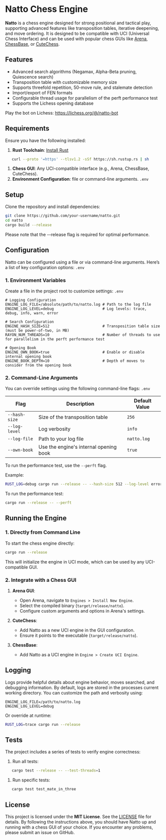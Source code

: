 # **Natto Chess Engine**
**Natto** is a chess engine designed for strong positional and tactical play, supporting advanced features like transposition tables, iterative deepening, and move ordering. It is designed to be compatible with UCI (Universal Chess Interface) and can be used with popular chess GUIs like [Arena](http://playwitharena.de/), [ChessBase](https://en.chessbase.com/), or [CuteChess](https://github.com/cutechess/cutechess).
## **Features**
- Advanced search algorithms (Negamax, Alpha-Beta pruning, Quiescence search)
- Transposition table with customizable memory size
- Supports threefold repetition, 50-move rule, and stalemate detection
- Import/export of FEN formats
- Configurable thread usage for parallelism of the perft performance test
- Supports the Lichess opening database

Play the bot on Lichess: https://lichess.org/@/natto-bot

## **Requirements**
Ensure you have the following installed:
1. **Rust Toolchain**: [Install Rust](https://www.rust-lang.org/tools/install)
``` bash
   curl --proto '=https' --tlsv1.2 -sSf https://sh.rustup.rs | sh
```
1. **Chess GUI**: Any UCI-compatible interface (e.g., Arena, ChessBase, CuteChess).
2. **Environment Configuration**: file or command-line arguments. `.env`

## **Setup**
Clone the repository and install dependencies:
``` bash
git clone https://github.com/your-username/natto.git
cd natto
cargo build --release
```
Please note that the --release flag is required for optimal performance.
## **Configuration**
Natto can be configured using a file or via command-line arguments. Here’s a list of key configuration options: `.env`
### **1. Environment Variables**
Create a file in the project root to customize settings: `.env`
``` env
# Logging Configuration
ENGINE_LOG_FILE=/absolute/path/to/natto.log # Path to the log file
ENGINE_LOG_LEVEL=debug                      # Log levels: trace, debug, info, warn, error

# Search Configuration
ENGINE_HASH_SIZE=512                        # Transposition table size (must be power-of-two, in MB)
RAYON_NUM_THREADS=10                        # Number of threads to use for parallelism in the perft performance test 

# Opening Book
ENGINE_OWN_BOOK=true                        # Enable or disable internal opening book
ENGINE_BOOK_DEPTH=10                        # Depth of moves to consider from the opening book
```
### **2. Command-Line Arguments**
You can override settings using the following command-line flags: `.env`

| Flag          | Description                            | Default Value |
|---------------|----------------------------------------| --- |
| `--hash-size` | Size of the transposition table        | `256` |
| `--log-level` | Log verbosity                          | `info` |
| `--log-file`  | Path to your log file                  | `natto.log` |
| `--own-book`  | Use the engine's internal opening book | `true` |

To run the performance test, use the `--perft` flag.

Example:
``` bash
RUST_LOG=debug cargo run --release -- --hash-size 512 --log-level error
```
To run the performance test:
``` bash
cargo run --release -- --perft
```
## **Running the Engine**
### **1. Directly from Command Line**
To start the chess engine directly:
``` bash
cargo run --release
```
This will initialize the engine in UCI mode, which can be used by any UCI-compatible GUI.
### **2. Integrate with a Chess GUI**
1. **Arena GUI**:
    - Open Arena, navigate to `Engines > Install New Engine`.
    - Select the compiled binary (`target/release/natto`).
    - Configure custom arguments and options in Arena's settings.

2. **CuteChess**:
    - Add Natto as a new UCI engine in the GUI configuration.
    - Ensure it points to the executable (`target/release/natto`).

3. **ChessBase**:
    - Add Natto as a UCI engine in `Engine > Create UCI Engine`.

## **Logging**
Logs provide helpful details about engine behavior, moves searched, and debugging information. By default, logs are stored in the processes current working directory. You can customize the path and verbosity using:
``` env
ENGINE_LOG_FILE=/path/to/natto.log
ENGINE_LOG_LEVEL=debug
```
Or override at runtime:
``` bash
RUST_LOG=trace cargo run --release
```
## **Tests**
The project includes a series of tests to verify engine correctness:
1. Run all tests:
``` bash
   cargo test --release -- --test-threads=1
```
1. Run specific tests:
``` bash
   cargo test test_mate_in_three
```

## **License**
This project is licensed under the **MIT License**. See the [LICENSE](LICENSE) file for details.
By following the instructions above, you should have Natto up and running with a chess GUI of your choice. If you encounter any problems, please submit an issue on GitHub.


